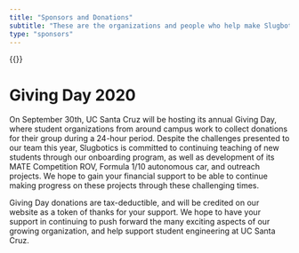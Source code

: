 ```yaml
---
title: "Sponsors and Donations"
subtitle: "These are the organizations and people who help make Slugbotics possible."
type: "sponsors"
---
```


{{<sponsors-block>}}

# Giving Day 2020
On September 30th, UC Santa Cruz will be hosting its annual Giving Day, where student
organizations from around campus work to collect donations for their group during a 24-hour period. Despite the challenges presented to our team this year, Slugbotics is committed to continuing teaching of new students through our onboarding program, as well as development of its MATE Competition ROV, Formula 1/10 autonomous car, and outreach projects. We hope to gain your financial support to be able to continue making progress on these projects through these challenging times.

Giving Day donations are tax-deductible, and will be credited on our website as a token of thanks for your support. We hope to have your support in continuing to push forward the many exciting aspects of our growing organization, and help support student engineering at UC Santa Cruz.
